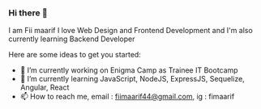 ### Hi there 👋

I am Fii maarif I love Web Design and Frontend Development and I'm also currently learning Backend Developer

Here are some ideas to get you started:

- 🔭 I’m currently working on Enigma Camp as Trainee IT Bootcamp
- 🌱 I’m currently learning JavaScript, NodeJS, ExpressJS, Sequelize, Angular, React
- 📫 How to reach me, email : fiimaarif44@gmail.com, ig : fimaarif
<!-- - 👯 I’m looking to collaborate on ... -->
<!-- - 🤔 I’m looking for help with ... -->
<!-- - 💬 Ask me about ... -->
<!-- - 😄 Pronouns: ... -->
<!-- - ⚡ Fun fact: ... -->
